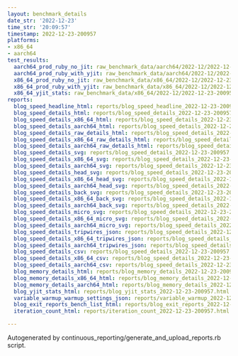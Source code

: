 ```yaml
---
layout: benchmark_details
date_str: '2022-12-23'
time_str: '20:09:57'
timestamp: 2022-12-23-200957
platforms:
- x86_64
- aarch64
test_results:
  aarch64_prod_ruby_no_jit: raw_benchmark_data/aarch64/2022-12/2022-12-23-200957_basic_benchmark_aarch64_prod_ruby_no_jit.json
  aarch64_prod_ruby_with_yjit: raw_benchmark_data/aarch64/2022-12/2022-12-23-200957_basic_benchmark_aarch64_prod_ruby_with_yjit.json
  x86_64_prod_ruby_no_jit: raw_benchmark_data/x86_64/2022-12/2022-12-23-200957_basic_benchmark_x86_64_prod_ruby_no_jit.json
  x86_64_prod_ruby_with_yjit: raw_benchmark_data/x86_64/2022-12/2022-12-23-200957_basic_benchmark_x86_64_prod_ruby_with_yjit.json
  x86_64_yjit_stats: raw_benchmark_data/x86_64/2022-12/2022-12-23-200957_basic_benchmark_x86_64_yjit_stats.json
reports:
  blog_speed_headline_html: reports/blog_speed_headline_2022-12-23-200957.html
  blog_speed_details_html: reports/blog_speed_details_2022-12-23-200957.html
  blog_speed_details_x86_64_html: reports/blog_speed_details_2022-12-23-200957.x86_64.html
  blog_speed_details_aarch64_html: reports/blog_speed_details_2022-12-23-200957.aarch64.html
  blog_speed_details_raw_details_html: reports/blog_speed_details_2022-12-23-200957.raw_details.html
  blog_speed_details_x86_64_raw_details_html: reports/blog_speed_details_2022-12-23-200957.x86_64.raw_details.html
  blog_speed_details_aarch64_raw_details_html: reports/blog_speed_details_2022-12-23-200957.aarch64.raw_details.html
  blog_speed_details_svg: reports/blog_speed_details_2022-12-23-200957.svg
  blog_speed_details_x86_64_svg: reports/blog_speed_details_2022-12-23-200957.x86_64.svg
  blog_speed_details_aarch64_svg: reports/blog_speed_details_2022-12-23-200957.aarch64.svg
  blog_speed_details_head_svg: reports/blog_speed_details_2022-12-23-200957.head.svg
  blog_speed_details_x86_64_head_svg: reports/blog_speed_details_2022-12-23-200957.x86_64.head.svg
  blog_speed_details_aarch64_head_svg: reports/blog_speed_details_2022-12-23-200957.aarch64.head.svg
  blog_speed_details_back_svg: reports/blog_speed_details_2022-12-23-200957.back.svg
  blog_speed_details_x86_64_back_svg: reports/blog_speed_details_2022-12-23-200957.x86_64.back.svg
  blog_speed_details_aarch64_back_svg: reports/blog_speed_details_2022-12-23-200957.aarch64.back.svg
  blog_speed_details_micro_svg: reports/blog_speed_details_2022-12-23-200957.micro.svg
  blog_speed_details_x86_64_micro_svg: reports/blog_speed_details_2022-12-23-200957.x86_64.micro.svg
  blog_speed_details_aarch64_micro_svg: reports/blog_speed_details_2022-12-23-200957.aarch64.micro.svg
  blog_speed_details_tripwires_json: reports/blog_speed_details_2022-12-23-200957.tripwires.json
  blog_speed_details_x86_64_tripwires_json: reports/blog_speed_details_2022-12-23-200957.x86_64.tripwires.json
  blog_speed_details_aarch64_tripwires_json: reports/blog_speed_details_2022-12-23-200957.aarch64.tripwires.json
  blog_speed_details_csv: reports/blog_speed_details_2022-12-23-200957.csv
  blog_speed_details_x86_64_csv: reports/blog_speed_details_2022-12-23-200957.x86_64.csv
  blog_speed_details_aarch64_csv: reports/blog_speed_details_2022-12-23-200957.aarch64.csv
  blog_memory_details_html: reports/blog_memory_details_2022-12-23-200957.html
  blog_memory_details_x86_64_html: reports/blog_memory_details_2022-12-23-200957.x86_64.html
  blog_memory_details_aarch64_html: reports/blog_memory_details_2022-12-23-200957.aarch64.html
  blog_yjit_stats_html: reports/blog_yjit_stats_2022-12-23-200957.html
  variable_warmup_warmup_settings_json: reports/variable_warmup_2022-12-23-200957.warmup_settings.json
  blog_exit_reports_bench_list_html: reports/blog_exit_reports_2022-12-23-200957.bench_list.html
  iteration_count_html: reports/iteration_count_2022-12-23-200957.html

---
```

Autogenerated by continuous_reporting/generate_and_upload_reports.rb script.
